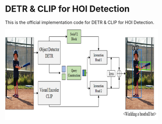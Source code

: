 # DETR & CLIP for HOI Detection
This is the official implementation code for DETR & CLIP for HOI Detection.

<img src="./assets/clip4hoi.png" align="center" height="300">

